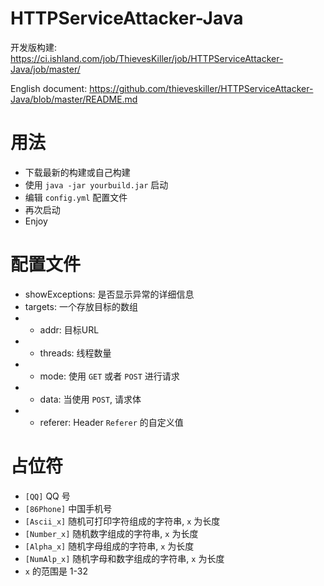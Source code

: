 # HTTPServiceAttacker-Java

开发版构建: https://ci.ishland.com/job/ThievesKiller/job/HTTPServiceAttacker-Java/job/master/

English document: https://github.com/thieveskiller/HTTPServiceAttacker-Java/blob/master/README.md

# 用法
- 下载最新的构建或自己构建
- 使用 ``` java -jar yourbuild.jar ``` 启动
- 编辑 ``` config.yml ``` 配置文件
- 再次启动
- Enjoy

# 配置文件
- showExceptions: 是否显示异常的详细信息
- targets: 一个存放目标的数组
- - addr: 目标URL
- - threads: 线程数量
- - mode: 使用 ``` GET ``` 或者 ``` POST ``` 进行请求
- - data: 当使用  ``` POST ```, 请求体
- - referer: Header ``` Referer ``` 的自定义值

# 占位符
- ``` [QQ] ``` QQ 号
- ``` [86Phone] ``` 中国手机号
- ``` [Ascii_x] ``` 随机可打印字符组成的字符串, ``` x ``` 为长度
- ``` [Number_x] ``` 随机数字组成的字符串, ``` x ``` 为长度
- ``` [Alpha_x] ``` 随机字母组成的字符串, ``` x ``` 为长度
- ``` [NumAlp_x] ``` 随机字母和数字组成的字符串, ``` x ``` 为长度
- ``` x ``` 的范围是  1-32
